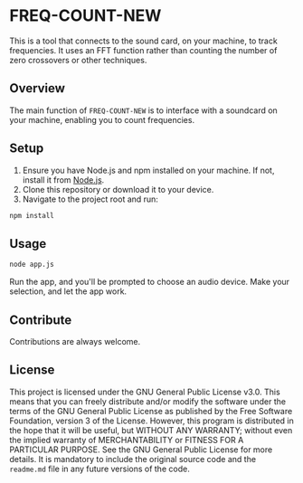# FREQ-COUNT-NEW

This is a tool that connects to the sound card, on your machine, to track frequencies. It uses an FFT function rather than counting the number of zero crossovers or other techniques. 

## Overview

The main function of `FREQ-COUNT-NEW` is to interface with a soundcard on your machine, enabling you to count frequencies.

## Setup

1. Ensure you have Node.js and npm installed on your machine. If not, install it from [Node.js](https://nodejs.org/).
2. Clone this repository or download it to your device.
3. Navigate to the project root and run:
```bash
npm install
```

## Usage

```bash
node app.js
```

Run the app, and you'll be prompted to choose an audio device. Make your selection, and let the app work.

## Contribute

Contributions are always welcome.

## License

This project is licensed under the GNU General Public License v3.0. This means that you can freely distribute and/or modify the software under the terms of the GNU General Public License as published by the Free Software Foundation, version 3 of the License. However, this program is distributed in the hope that it will be useful, but WITHOUT ANY WARRANTY; without even the implied warranty of MERCHANTABILITY or FITNESS FOR A PARTICULAR PURPOSE. See the GNU General Public License for more details. It is mandatory to include the original source code and the `readme.md` file in any future versions of the code.
